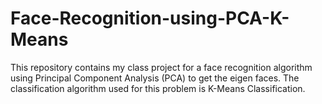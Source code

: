 # Face-Recognition-using-PCA-K-Means

This repository contains my class project for a face recognition algorithm using Principal Component Analysis (PCA) to get the eigen faces. 
The classification algorithm used for this problem is K-Means Classification. 
